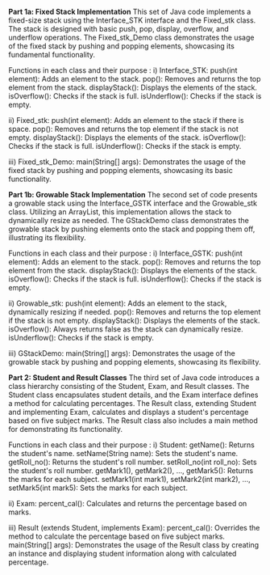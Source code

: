 **Part 1a: Fixed Stack Implementation**
This set of Java code implements a fixed-size stack using the Interface_STK interface and the Fixed_stk class. 
The stack is designed with basic push, pop, display, overflow, and underflow operations. 
The Fixed_stk_Demo class demonstrates the usage of the fixed stack by pushing and popping elements, showcasing its fundamental functionality.

Functions in each class and their purpose : 
i) Interface_STK:
    push(int element): Adds an element to the stack.
    pop(): Removes and returns the top element from the stack.
    displayStack(): Displays the elements of the stack.
    isOverflow(): Checks if the stack is full.
    isUnderflow(): Checks if the stack is empty.
    
ii) Fixed_stk:
    push(int element): Adds an element to the stack if there is space.
    pop(): Removes and returns the top element if the stack is not empty.
    displayStack(): Displays the elements of the stack.
    isOverflow(): Checks if the stack is full.
    isUnderflow(): Checks if the stack is empty.
    
iii) Fixed_stk_Demo:
    main(String[] args): Demonstrates the usage of the fixed stack by pushing and popping elements, showcasing its basic functionality.



**Part 1b: Growable Stack Implementation**
The second set of code presents a growable stack using the Interface_GSTK interface and the Growable_stk class. 
Utilizing an ArrayList, this implementation allows the stack to dynamically resize as needed. 
The GStackDemo class demonstrates the growable stack by pushing elements onto the stack and popping them off, illustrating its flexibility.

Functions in each class and their purpose : 
i) Interface_GSTK:
    push(int element): Adds an element to the stack.
    pop(): Removes and returns the top element from the stack.
    displayStack(): Displays the elements of the stack.
    isOverflow(): Checks if the stack is full.
    isUnderflow(): Checks if the stack is empty.
    
ii) Growable_stk:
    push(int element): Adds an element to the stack, dynamically resizing if needed.
    pop(): Removes and returns the top element if the stack is not empty.
    displayStack(): Displays the elements of the stack.
    isOverflow(): Always returns false as the stack can dynamically resize.
    isUnderflow(): Checks if the stack is empty.
    
iii) GStackDemo:
    main(String[] args): Demonstrates the usage of the growable stack by pushing and popping elements, showcasing its flexibility.



**Part 2: Student and Result Classes**
The third set of Java code introduces a class hierarchy consisting of the Student, Exam, and Result classes. 
The Student class encapsulates student details, and the Exam interface defines a method for calculating percentages. 
The Result class, extending Student and implementing Exam, calculates and displays a student's percentage based on five subject marks. 
The Result class also includes a main method for demonstrating its functionality.

Functions in each class and their purpose : 
i) Student:
    getName(): Returns the student's name.
    setName(String name): Sets the student's name.
    getRoll_no(): Returns the student's roll number.
    setRoll_no(int roll_no): Sets the student's roll number.
    getMark1(), getMark2(), ..., getMark5(): Returns the marks for each subject.
    setMark1(int mark1), setMark2(int mark2), ..., setMark5(int mark5): Sets the marks for each subject.

ii) Exam:
    percent_cal(): Calculates and returns the percentage based on marks.

iii) Result (extends Student, implements Exam):
    percent_cal(): Overrides the method to calculate the percentage based on five subject marks.
    main(String[] args): Demonstrates the usage of the Result class by creating an instance and displaying student information along with calculated percentage.
    
